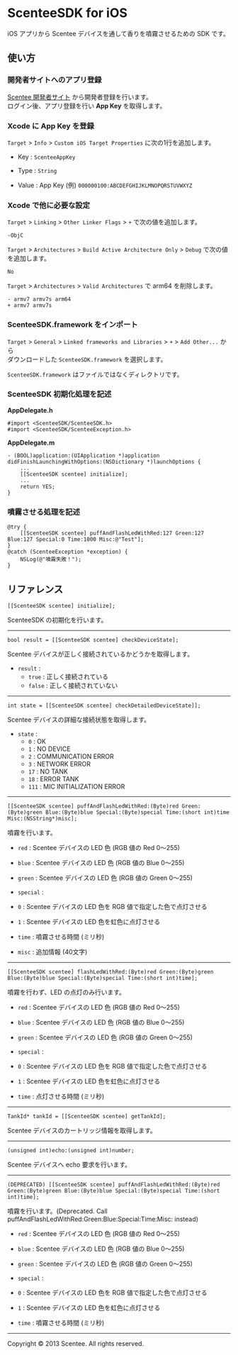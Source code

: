 ScenteeSDK for iOS
===============

iOS アプリから Scentee デバイスを通して香りを噴霧させるための SDK です。
 
使い方
----------

### 開発者サイトへのアプリ登録 ###

[Scentee 開発者サイト](http://developer.scentee.com/) から開発者登録を行います。  
ログイン後、アプリ登録を行い **App Key** を取得します。

### Xcode に App Key を登録 ###

`Target` > `Info` > `Custom iOS Target Properties` に次の1行を追加します。

+   Key :
    `ScenteeAppKey`
 
+   Type :
    `String`

+   Value :
    App Key (例)  `000000100:ABCDEFGHIJKLMNOPQRSTUVWXYZ`

### Xcode で他に必要な設定 ###

`Target` > `Linking` > `Other Linker Flags` > `+` で次の値を追加します。

    -ObjC

`Target` > `Architectures` > `Build Active Architecture Only` > `Debug` で次の値を追加します。

    No

`Target` > `Architectures` > `Valid Architectures` で arm64 を削除します。

    - armv7 armv7s arm64
    + armv7 armv7s

### ScenteeSDK.framework をインポート ###

`Target` > `General` > `Linked frameworks and Libraries` > `+` > `Add Other...` から  
ダウンロードした `ScenteeSDK.framework` を選択します。  

`ScenteeSDK.framework` はファイルではなくディレクトリです。
 
### ScenteeSDK 初期化処理を記述 ###

**AppDelegate.h**

    #import <ScenteeSDK/ScenteeSDK.h>
    #import <ScenteeSDK/ScenteeException.h>

**AppDelegate.m**

    - (BOOL)application:(UIApplication *)application didFinishLaunchingWithOptions:(NSDictionary *)launchOptions {
        ...
        [[ScenteeSDK scentee] initialize];
        ...
        return YES;
    }

### 噴霧させる処理を記述 ###

    @try {
        [[ScenteeSDK scentee] puffAndFlashLedWithRed:127 Green:127 Blue:127 Special:0 Time:1000 Misc:@"Test"];
    }
    @catch (ScenteeException *exception) {
        NSLog(@"噴霧失敗！");
    }
 
リファレンス
-------------------

    [[ScenteeSDK scentee] initialize];

ScenteeSDK の初期化を行います。

-----

    bool result = [[ScenteeSDK scentee] checkDeviceState];

Scentee デバイスが正しく接続されているかどうかを取得します。

+ `result` :
   + `true` :
     正しく接続されている
   + `false` :
     正しく接続されていない

-----

    int state = [[ScenteeSDK scentee] checkDetailedDeviceState]];

Scentee デバイスの詳細な接続状態を取得します。

+ `state` :
   + `0` :
     OK
   + `1` :
     NO DEVICE
   + `2` :
     COMMUNICATION ERROR
   + `3` :
     NETWORK ERROR
   + `17` :
     NO TANK
   + `18` :
     ERROR TANK
   + `111` :
     MIC INITIALIZATION ERROR

-----

    [[ScenteeSDK scentee] puffAndFlashLedWithRed:(Byte)red Green:(Byte)green Blue:(Byte)blue Special:(Byte)special Time:(short int)time Misc:(NSString*)misc];

噴霧を行います。

+   `red` :
    Scentee デバイスの LED 色 (RGB 値の Red 0〜255)

+   `blue` :
    Scentee デバイスの LED 色 (RGB 値の Blue 0〜255)

+   `green` :
    Scentee デバイスの LED 色 (RGB 値の Green 0〜255)
 
+   `special` :
   + `0` :
     Scentee デバイスの LED 色を RGB 値で指定した色で点灯させる
   + `1` :
     Scentee デバイスの LED 色を虹色に点灯させる

+   `time` :
    噴霧させる時間 (ミリ秒)

+   `misc` :
    追加情報 (40文字)

-----

    [[ScenteeSDK scentee] flashLedWithRed:(Byte)red Green:(Byte)green Blue:(Byte)blue Special:(Byte)special Time:(short int)time];

噴霧を行わず、LED の点灯のみ行います。

+   `red` :
    Scentee デバイスの LED 色 (RGB 値の Red 0〜255)

+   `blue` :
    Scentee デバイスの LED 色 (RGB 値の Blue 0〜255)

+   `green` :
    Scentee デバイスの LED 色 (RGB 値の Green 0〜255)
 
+   `special` :
   + `0` :
     Scentee デバイスの LED 色を RGB 値で指定した色で点灯させる
   + `1` :
     Scentee デバイスの LED 色を虹色に点灯させる

+   `time` :
    点灯させる時間 (ミリ秒)

-----

    TankId* tankId = [[ScenteeSDK scentee] getTankId];

Scentee  デバイスのカートリッジ情報を取得します。

-----

    (unsigned int)echo:(unsigned int)number;

Scentee デバイスへ echo 要求を行います。

-----

    (DEPRECATED) [[ScenteeSDK scentee] puffAndFlashLedWithRed:(Byte)red Green:(Byte)green Blue:(Byte)blue Special:(Byte)special Time:(short int)time];

噴霧を行います。(Deprecated. Call puffAndFlashLedWithRed:Green:Blue:Special:Time:Misc: instead)

+   `red` :
    Scentee デバイスの LED 色 (RGB 値の Red 0〜255)

+   `blue` :
    Scentee デバイスの LED 色 (RGB 値の Blue 0〜255)

+   `green` :
    Scentee デバイスの LED 色 (RGB 値の Green 0〜255)
 
+   `special` :
   + `0` :
     Scentee デバイスの LED 色を RGB 値で指定した色で点灯させる
   + `1` :
     Scentee デバイスの LED 色を虹色に点灯させる

+   `time` :
    噴霧させる時間 (ミリ秒)

-------------------

Copyright &copy; 2013 Scentee. All rights reserved.

